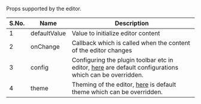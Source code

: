 Props supported by the editor.

| S.No. | Name         | Description                                                                                                                                                                                 |
| ----- | ------------ | ------------------------------------------------------------------------------------------------------------------------------------------------------------------------------------------- |
| 1     | defaultValue | Value to initialize editor content                                                                                                                                                          |
| 2     | onChange     | Callback which is called when the content of the editor changes                                                                                                                             |
| 3     | config       | Configuring the plugin toolbar etc in editor, [here](https://github.com/jpuri/Nib/blob/master/packages/core/src/common/config/index.js) are default configurations which can be overridden. |
| 4     | theme        | Theming of the editor, [here](https://github.com/jpuri/Nib/blob/master/packages/core/src/components/Editor/theme.js) is default theme which can be overridden.                              |
